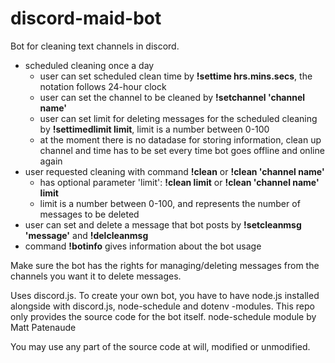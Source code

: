 # discord-maid-bot
Bot for cleaning text channels in discord.

- scheduled cleaning once a day
	- user can set scheduled clean time by **!settime hrs.mins.secs**, the notation follows 24-hour clock
	- user can set the channel to be cleaned by **!setchannel 'channel name'**
	- user can set limit for deleting messages for the scheduled cleaning by **!settimedlimit limit**, limit is a number between 0-100
	- at the moment there is no datadase for storing information, clean up channel and time has to be set every time bot goes offline and online again
- user requested cleaning with command **!clean** or **!clean 'channel name'**
	- has optional parameter 'limit': **!clean limit** or **!clean 'channel name' limit**
	- limit is a number between 0-100, and represents the number of messages to be deleted
- user can set and delete a message that bot posts by **!setcleanmsg 'message'** and **!delcleanmsg**
- command **!botinfo** gives information about the bot usage

Make sure the bot has the rights for managing/deleting messages from the channels you want it to delete messages.


Uses discord.js. To create your own bot, you have to have node.js installed alongside with discord.js, node-schedule and dotenv -modules. This repo only provides the source code for the bot itself. node-schedule module by Matt Patenaude

You may use any part of the source code at will, modified or unmodified.
